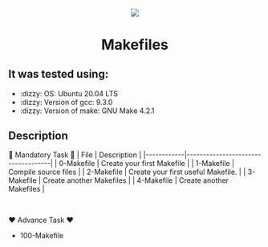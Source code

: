 <h4 align="center">
<div class=HeadingSticker>
<img src="https://media.giphy.com/media/R03zWv5p1oNSQd91EP/giphy.gif"/>
<h1 align="center"> Makefiles </h1>
</div>
</h4>

## It was tested using: 
<ul>
<li> :dizzy: OS: Ubuntu 20.04 LTS</li>
<li> :dizzy: Version of gcc: 9.3.0</li>
<li> :dizzy: Version of make: GNU Make 4.2.1</li>
</ul>

## Description
:green_heart: Mandatory Task :green_heart:
| File       | Description                        |
|------------|------------------------------------|
| 0-Makefile | Create your first Makefile         |
| 1-Makefile | Compile source files               |
| 2-Makefile | Create your first useful Makefile. |
| 3-Makefile | Create another Makefiles           |
| 4-Makefile | Create another Makefiles           |

<br>

:heart: Advance Task :heart:
* 100-Makefile
